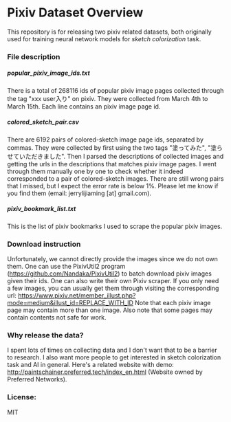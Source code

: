 # Pixiv Dataset Overview

This repository is for releasing two pixiv related datasets, both originally used for training neural network models for *sketch colorization* task. 


### File description

##### popular_pixiv_image_ids.txt
There is a total of 268116 ids of popular pixiv image pages collected through the tag "xxx user入り" on pixiv. They were collected from March 4th to March 15th. Each line contains an pixiv image page id.

##### colored_sketch_pair.csv
There are 6192 pairs of colored-sketch image page ids, separated by commas. They were collected by first using the two tags "塗ってみた", "塗らせていただきました". Then I parsed the descriptions of collected images and getting the urls in the descriptions that matches pixiv image pages. I went through them manually one by one to check whether it indeed corresponded to a pair of colored-sketch images. There are still wrong pairs that I missed, but I expect the error rate is below 1%. Please let me know if you find them (email: jerrylijiaming [at] gmail.com).

##### pixiv_bookmark_list.txt
This is the list of pixiv bookmarks I used to scrape the popular pixiv images.


### Download instruction
Unfortunately, we cannot directly provide the images since we do not own them. One can use the PixivUtil2 program (https://github.com/Nandaka/PixivUtil2) to batch download pixiv images given their ids. One can also write their own Pixiv scraper. If you only need a few images, you can usually get them through visiting the corresponding url: https://www.pixiv.net/member_illust.php?mode=medium&illust_id=REPLACE_WITH_ID
Note that each pixiv image page may contain more than one image. Also note that some pages may contain contents not safe for work.

### Why release the data?
I spent lots of times on collecting data and I don't want that to be a barrier to research. I also want more people to get interested in sketch colorization task and AI in general. Here's a related website with demo: http://paintschainer.preferred.tech/index_en.html (Website owned by Preferred Networks).

### License:
MIT
